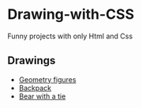 # Drawing-with-CSS
Funny projects with only Html and Css

## Drawings
* [Geometry figures](https://codepen.io/george_code_pen/pen/wvoOqYv?editors=1100)
* [Backpack](https://codepen.io/george_code_pen/pen/PobLJKN?editors=1100)
* [Bear with a tie](https://codepen.io/george_code_pen/pen/WNomzNM?editors=0100)

